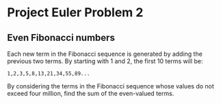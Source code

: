 Project Euler Problem 2
========================

Even Fibonacci numbers
------------------------

Each new term in the Fibonacci sequence is generated by adding the previous two terms. By starting with 1 and 2, the first 10 terms will be:

	1,2,3,5,8,13,21,34,55,89...

By considering the terms in the Fibonacci sequence whose values do not exceed four million, find the sum of the even-valued terms.